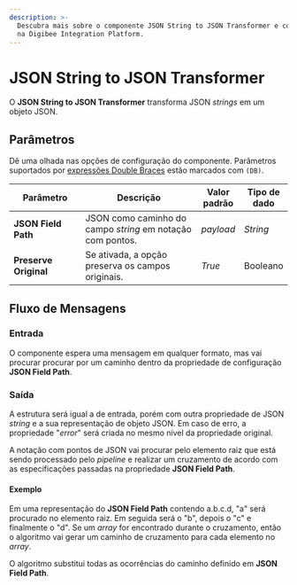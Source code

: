 ```yaml
---
description: >-
  Descubra mais sobre o componente JSON String to JSON Transformer e como usá-lo
  na Digibee Integration Platform.
---
```


# JSON String to JSON Transformer

O **JSON String to JSON Transformer** transforma JSON _strings_ em um objeto JSON.

## Parâmetros

Dê uma olhada nas opções de configuração do componente. Parâmetros suportados por [expressões Double Braces](https://docs.digibee.com/documentation/v/pt-br/build/double-braces) estão marcados com `(DB)`.

<table data-full-width="true"><thead><tr><th width="186.99999999999997">Parâmetro</th><th width="450">Descrição</th><th>Valor padrão</th><th>Tipo de dado</th></tr></thead><tbody><tr><td><strong>JSON Field Path</strong></td><td>JSON como caminho do campo <em>string</em> em notação com pontos.</td><td><em>payload</em></td><td><em>String</em></td></tr><tr><td><strong>Preserve Original</strong></td><td>Se ativada, a opção preserva os campos originais.</td><td><em>True</em></td><td>Booleano</td></tr></tbody></table>

## Fluxo de Mensagens

### Entrada

O componente espera uma mensagem em qualquer formato, mas vai procurar procurar por um caminho dentro da propriedade de configuração **JSON Field Path**.

### Saída

A estrutura será igual a de entrada, porém com outra propriedade de JSON _string_ e a sua representação de objeto JSON. Em caso de erro, a propriedade "_error_" será criada no mesmo nível da propriedade original.

A notação com pontos de JSON vai procurar pelo elemento raiz que está sendo processado pelo _pipeline_ e realizar um cruzamento de acordo com as especificações passadas na propriedade **JSON Field Path**.

#### Exemplo

Em uma representação do **JSON Field Path** contendo a.b.c.d, "a" será procurado no elemento raiz. Em seguida será o "b", depois o "c" e finalmente o "d". Se um _array_ for encontrado durante o cruzamento, então o algoritmo vai gerar um caminho de cruzamento para cada elemento no _array_.

O algoritmo substitui todas as ocorrências do caminho definido em **JSON Field Path**.
